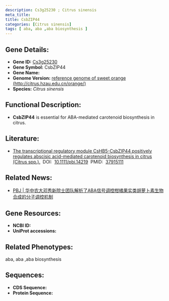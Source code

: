 ```yaml
---
description: Cs3g25230 ; Citrus sinensis
meta_title:
title: CsbZIP44
categories: [Citrus sinensis]
tags: [ aba, aba ,aba biosynthesis ]
---
```


## Gene Details:
- **Gene ID:**	[Cs3g25230]()
- **Gene Symbol:** CsbZIP44
- **Gene Name:** 
- **Genome Version:** [ reference genome of sweet orange (http://citrus.hzau.edu.cn/orange/) ]()
- **Species:** *Citrus sinensis*

## Functional Description:
   - **CsbZIP44** is essential for ABA-mediated carotenoid biosynthesis in citrus.

## Literature:
   - [The transcriptional regulatory module CsHB5-CsbZIP44 positively regulates abscisic acid-mediated carotenoid biosynthesis in citrus (Citrus spp.).]( https://onlinelibrary.wiley.com/doi/10.1111/pbi.14219)&nbsp;&nbsp;DOI:&nbsp;&nbsp;[10.1111/pbi.14219](https://onlinelibrary.wiley.com/doi/10.1111/pbi.14219)&nbsp;&nbsp;PMID:&nbsp;&nbsp;[37915111](https://pubmed.ncbi.nlm.nih.gov/37915111/)

## Related News:
   - [PBJ | 华中农大邓秀新院士团队解析了ABA信号调控柑橘果实类胡萝卜素生物合成的分子调控机制](https://mp.weixin.qq.com/s?__biz=Mzg3MDEwNDEyMg==&mid=2247558887&idx=1&sn=fe6225964a36960dc361b4a5ee8ac38e&chksm=bbdd0bb1a041074adc6fe429aa8c1e5d69255f73cf3dac52ff45ab24d3dc5fe0502f8e7f75b2&scene=27#wechat_redirect)

## Gene Resources:
- **NCBI ID:** [](https://www.ncbi.nlm.nih.gov/gene/?term=)
- **UniProt accessions:** [](https://www.uniprot.org/uniprotkb//entry)

## Related Phenotypes:
aba, aba ,aba biosynthesis

## Sequences:
- **CDS Sequence:**
- **Protein Sequence:**
